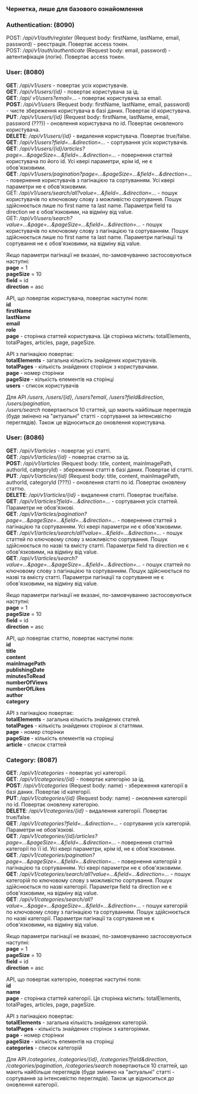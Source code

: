 ### Чернетка, лише для базового ознайомлення

### **Authentication:** (8090) <br />

POST: */api/v1/auth/register* (Request body: firstName, lastName, email, password) - реєстрація. Повертає access токен. <br />
POST: */api/v1/auth/authenticate* (Request body:  email, password) - автентифікація (логін).  Повертає access токен.





### **User:** (8080) <br />

**GET**: */api/v1/users* - повертає усіх користувачів. <br />
**GET**: */api/v1/users/{id}* - повертає користувача за ід. <br />
**GET**: */api/ v1/users?email=...* - повертає користувача за email. <br /> 
**POST**: */api/v1/users* (Request body: firstName, lastName, email, password) - чисте збереження користувача в базі даних. Повертає id користувача. <br />
**PUT**: */api/v1/users/{id}* (Request body: firstName, lastName, email, password (???)) - оновлення користувача по id. Повертає оновленого користувача. <br />
**DELETE**: */api/v1/users/{id}* - видалення користувача. Повертає true/false.  <br />
**GET**: */api/v1/users?field=...&direction=...* - сортування усіх користувачів. <br />
**GET**: */api/v1/users/{id}/articles?page=...&pageSize=...&field=...&direction=...* - повернення статтей користувача по його id. Усі квері параметри, крім id, не є обов'язковими. <br />
**GET**: */api/v1/users/pagination?page=...&pageSize=...&field=...&direction=...* - повернення користувачів з пагінацією та сортуванням. Усі квері параметри не є обов'язковими. <br />
GET: */api/v1/users/search/all?value=...&field=...&direction=...* - пошук користувачів по ключовому слову з можливістю сортування. Пошук здійснюється лише по first name та last name. Параметри field та direction не є обов'язковими, на відміну від value. <br />
GET: */api/v1/users/search?value=...&page=...&pageSize=...&field=...&direction=...* - пошук користувачів по ключовому слову з пагінацією та сортуванням. Пошук здійснюється лише по first name та last name. Параметри пагінації та сортування не є обов'язковими, на відміну від value. <br />

Якщо параметри пагінації не вказані, по-замовчуванню застосовуються наступні: <br />
**page** = 1 <br />
**pageSize** = 10 <br />
**field** = id <br />
**direction** = asc <br />

API, що повертає користувача, повертає наступні поля: <br />
**id** <br />
**firstName** <br />
**lastName** <br />
**email** <br />
**role** <br />
**page** - сторінка статтей користувача. Ця сторінка містить: totalElements, totalPages, articles, page, pageSize. <br />

API з пагінацією повертає: <br />
**totalElements** - загальна кількість знайдених користувачів. <br />
**totalPages** - кількість знайдених сторінок з користувачами. <br />
**page** - номер сторінки <br />
**pageSize** - кількість елементів на сторінці <br />
**users** - список користувачів <br />

Для API    _/users_,    _/users/{id}_,    _/users?email_,    _/users?field&direction_,      _/users/pagination_,     
_/users/search_              повертаються 10 статтей, що мають найбільше переглядів 
(буде змінено на "актуальні" статті - сортування за інтенсивістю переглядів). Також це відноситься до оновлення 
користувача. <br />





### **User:** (8086) <br />
**GET**: _/api/v1/articles_ - повертає усі статті. <br />
**GET**: _/api/v1/articles/{id}_ - повертає статтю за ід. <br />
**POST**: _/api/v1/articles_ (Request body: title, content, mainImagePath, authorId, categoryId) - збереження статті в базі даних. Повертає id статті. <br />
**PUT**: _/api/v1/articles/{id}_ (Request body: title, content, mainImagePath, authorId, categoryId (???)) - оновлення статті по id. Повертає оновлену статтю. <br />
**DELETE**: _/api/v1/articles/{id}_ - видалення статті. Повертає true/false. <br />
**GET**: _/api/v1/articles?field=...&direction=..._ - сортування усіх статтей. Параметри не обов'язкові. <br />
**GET**: _/api/v1/articles/pagination?page=...&pageSize=...&field=...&direction=..._ - повернення статтей з пагінацією та сортуванням. Усі квері параметри не є обов'язковими. <br />
**GET**: _/api/v1/articles/search/all?value=...&field=...&direction=..._ - пошук статтей по ключовому слову з можливістю сортування. Пошук здійснюється по назві та вмісту статті. Параметри field та direction не є обов'язковими, на відміну від value. <br />
**GET**: _/api/v1/articles/search?value=...&page=...&pageSize=...&field=...&direction=..._ - пошук статтей по ключовому слову з пагінацією та сортуванням. Пошук здійснюється по назві та вмісту статті. Параметри пагінації та сортування не є обов'язковими, на відміну від value. <br />

Якщо параметри пагінації не вказані, по-замовчуванню застосовуються наступні: <br />
**page** = 1 <br />
**pageSize** = 10 <br />
**field** = id <br />
**direction** = asc <br />

API, що повертає статтю, повертає наступні поля: <br />
**id** <br />
**title** <br />
**content** <br />
**mainImagePath** <br />
**publishingDate** <br />
**minutesToRead** <br />
**numberOfViews** <br />
**numberOfLikes** <br />
**author** <br />
**category** <br />

API з пагінацією повертає: <br />
**totalElements** - загальна кількість знайдених статей. <br />
**totalPages** - кількість знайдених сторінок зі статтями. <br />
**page** - номер сторінки <br />
**pageSize** - кількість елементів на сторінці <br />
**article** - список статтей <br />




### **Category:** (8087) <br />
**GET**: _/api/v1/categories_ - повертає усі категорії. <br />
**GET**: _/api/v1/categories/{id}_ - повертає категорію за ід. <br />
**POST**: _/api/v1/categories_ (Request body: name) - збереження категорії в базі даних. Повертає id категорії. <br />
**PUT**: _/api/v1/categories/{id}_ (Request body: name) - оновлення категорії по id. Повертає оновлену категорію. <br />
**DELETE**: _/api/v1/categories/{id}_ - видалення категорії. Повертає true/false. <br />
**GET**: _/api/v1/categories?field=...&direction=..._ - сортування усіх категорій. Параметри не обов'язкові. <br />
**GET**: _/api/v1/categories/{id}/articles?page=...&pageSize=...&field=...&direction=..._ - повернення статтей категорії по її id. Усі квері параметри, крім id, не є обов'язковими. <br />
**GET**: _/api/v1/categories/pagination?page=...&pageSize=...&field=...&direction=..._ - повернення категорій з пагінацією та сортуванням. Усі квері параметри не є обов'язковими. <br />
**GET**: _/api/v1/categories/search/all?value=...&field=...&direction=..._ - пошук категорій по ключовому слову з можливістю сортування. Пошук здійснюється по назві категорії. Параметри field та direction не є обов'язковими, на відміну від value. <br />
**GET**: _/api/v1/categories/search/all?value=...&page=...&pageSize=...&field=...&direction=..._ - пошук категорій по ключовому слову з пагінацією та сортуванням. Пошук здійснюється по назві категорії. Параметри пагінації та сортування не є обов'язковими, на відміну від value. <br />

Якщо параметри пагінації не вказані, по-замовчуванню застосовуються наступні: <br />
**page** = 1 <br />
**pageSize** = 10 <br />
**field** = id <br />
**direction** = asc <br />

API, що повертає категорію, повертає наступні поля: <br />
**id** <br />
**name** <br />
**page** - сторінка статтей категорії. Ця сторінка містить: totalElements, totalPages, articles, page, pageSize. <br />

API з пагінацією повертає: <br />
**totalElements** - загальна кількість знайдених категорій. <br />
**totalPages** - кількість знайдених сторінок з категоріями. <br />
**page** - номер сторінки <br />
**pageSize** - кількість елементів на сторінці <br />
**categories** - список категорій <br />

Для API    _/categories_,    _/categories/{id}_,          _/categories?field&direction_,      _/categories/pagination_,         _/categories/search_              повертаються 10 статтей, що мають найбільше переглядів (буде змінено на "актуальні" статті - сортування за інтенсивістю переглядів). Також це відноситься до оновлення категорії.